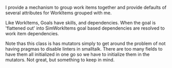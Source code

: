 I provide a mechanism to group work items together and provide defaults of several attributes for WorkItems grouped with me.

Like WorkItems, Goals have skills, and dependencies. When the goal is 'flattened out' into SimWorkItems goal based dependencies are resolved to work item dependencies.

Note thas this class is has mutators simply to get around the problem of not having pragmas to disable linters in smalltalk. There are too many fields to have them all initialized in one go so we have to initialize them in the mutators. Not great, but something to keep in mind.

